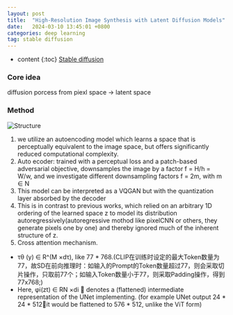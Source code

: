 ```yaml
---
layout: post
title:  "High-Resolution Image Synthesis with Latent Diffusion Models"
date:   2024-03-10 13:45:01 +0800
categories: deep learning
tag: stable diffusion
---
```



* content
{:toc}
[Stable diffusion](https://platform.stability.ai/)
### Core idea
diffusion porcess from piexl space -> latent space

### Method
![Structure]()
1. we utilize an autoencoding model which learns a space that is perceptually equivalent to the image space, but offers significantly reduced computational complexity.
2. Auto ecoder: trained with a perceptual loss and a patch-based adversarial objective, downsamples the image by a factor f = H/h = W/w, and we investigate different downsampling factors f = 2m, with m ∈ N
4. This model can be interpreted as a VQGAN but with the quantization layer absorbed by the decoder
5. This is in contrast to previous works, which relied on an arbitrary 1D ordering of the learned space z to model its distribution autoregressively(autoregressive mothod like pixelCNN or others, they generate pixels one by one) and thereby ignored much of the inherent structure of z.
6. Cross attention mechanism.
  - τθ (y) ∈ R^(M ×dτ), like 77 * 768.(CLIP在训练时设定的最大Token数量为77，故SD在前向推理时：如输入的Prompt的Token数量超过77，则会采取切片操作，只取前77个；如输入Token数量小于77，则采取Padding操作，得到77x768;)
  - Here, φi(zt) ∈ RN ×di  denotes a (flattened) intermediate representation of the UNet implementing. (for example UNet output 24 * 24 * 512，it would be flattened to 576 * 512, unlike the ViT form)